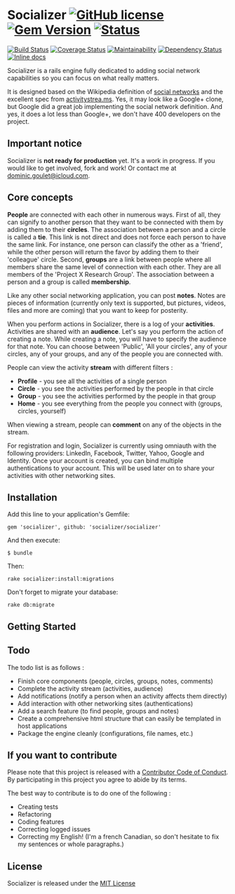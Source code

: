 # Socializer [![GitHub license](https://img.shields.io/github/license/socializer/socializer.svg?style=flat-square)](https://github.com/socializer/socializer/blob/master/LICENSE) [![Gem Version](https://img.shields.io/gem/v/socializer.svg?style=flat)](https://rubygems.org/gems/socializer) [![Status](https://img.shields.io/badge/Alpha-Not_Production_Ready-d84a38.svg?style=flat)](#important-notice)

[![Build Status](https://travis-ci.org/socializer/socializer.svg?branch=master)](https://travis-ci.org/socializer/socializer)
[![Coverage Status](https://coveralls.io/repos/github/socializer/socializer/badge.svg?branch=master)](https://coveralls.io/github/socializer/socializer?branch=master)
[![Maintainability](https://api.codeclimate.com/v1/badges/597d0f0dd08d9ec1dba5/maintainability)](https://codeclimate.com/github/socializer/socializer/maintainability)
[![Dependency Status](https://gemnasium.com/badges/github.com/socializer/socializer.svg)](https://gemnasium.com/github.com/socializer/socializer)
[![Inline docs](http://inch-ci.org/github/socializer/socializer.svg?branch=master&style=flat)](http://inch-ci.org/github/socializer/socializer)

Socializer is a rails engine fully dedicated to adding social network capabilities so you can focus
on what really matters.

It is designed based on the Wikipedia definition of [social networks](http://en.wikipedia.org/wiki/Social_network)
and the excellent spec from [activitystrea.ms](http://www.activitystrea.ms). Yes, it may look like a Google+ clone, but Google did a
great job implementing the social network definition. And yes, it does a lot less than Google+, we don't have
400 developers on the project.

## Important notice

Socializer is **not ready for production** yet. It's a work in progress. If you would like to get involved, fork and work! Or contact me at dominic.goulet@icloud.com.

## Core concepts

**People** are connected with each other in numerous ways. First of all, they can signify to another person
that they want to be connected with them by adding them to their **circles**. The association between a person
and a circle is called a **tie**. This link is not direct and does not force each person to have the same link.
For instance, one person can classify the other as a 'friend', while the other person will return the favor by adding
them to their 'colleague' circle. Second, **groups** are a link between people where all members share the same level
of connection with each other. They are all members of the 'Project X Research Group'. The association between a
person and a group is called **membership**.

Like any other social networking application, you can post **notes**. Notes are pieces of information (currently only
text is supported, but pictures, videos, files and more are coming) that you want to keep for posterity.

When you perform actions in Socializer, there is a log of your **activities**. Activities are shared with
an **audience**. Let's say you perform the action of creating a note. While creating a note,
you will have to specify the audience for that note. You can choose between 'Public', 'All your circles', any of your
circles, any of your groups, and any of the people you are connected with.

People can view the activity **stream** with different filters :
* **Profile** - you see all the activities of a single person
* **Circle** - you see the activities performed by the people in that circle
* **Group** - you see the activities performed by the people in that group
* **Home** - you see everything from the people you connect with (groups, circles, yourself)

When viewing a stream, people can **comment** on any of the objects in the stream.

For registration and login, Socializer is currently using omniauth with the following providers:
LinkedIn, Facebook, Twitter, Yahoo, Google and Identity. Once your account is created, you can bind multiple
authentications to your account. This will be used later on to share your activities with other networking sites.

## Installation

Add this line to your application's Gemfile:

    gem 'socializer', github: 'socializer/socializer'

And then execute:

    $ bundle

Then:

    rake socializer:install:migrations

Don't forget to migrate your database:

    rake db:migrate

## Getting Started


## Todo

The todo list is as follows :
* Finish core components (people, circles, groups, notes, comments)
* Complete the activity stream (activities, audience)
* Add notifications (notify a person when an activity affects them directly)
* Add interaction with other networking sites (authentications)
* Add a search feature (to find people, groups and notes)
* Create a comprehensive html structure that can easily be templated in host applications
* Package the engine cleanly (configurations, file names, etc.)

## If you want to contribute

Please note that this project is released with a [Contributor Code of Conduct](https://github.com/socializer/socializer/blob/master/CODE_OF_CONDUCT.md). By participating in this project you agree to abide by its terms.

The best way to contribute is to do one of the following :
* Creating tests
* Refactoring
* Coding features
* Correcting logged issues
* Correcting my English! (I'm a french Canadian, so don't hesitate to fix my sentences or whole paragraphs.)

## License ##

Socializer is released under the [MIT License](https://github.com/socializer/socializer/blob/master/LICENSE)
